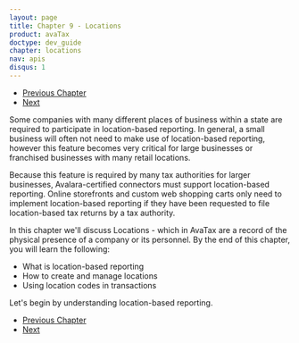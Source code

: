 ```yaml
---
layout: page
title: Chapter 9 - Locations
product: avaTax
doctype: dev_guide
chapter: locations
nav: apis
disqus: 1
---
```


<ul class="pager">
  <li class="previous"><a href="/avatax/dev-guide/exemptions/"><i class="glyphicon glyphicon-chevron-left"></i>Previous Chapter</a></li>
  <li class="next"><a href="/avatax/dev-guide/locations/location-based-reporting/">Next<i class="glyphicon glyphicon-chevron-right"></i></a></li>
</ul>

Some companies with many different places of business within a state are required to participate in location-based reporting.  In general, a small business will often not need to make use of location-based reporting, however this feature becomes very critical for large businesses or franchised businesses with many retail locations.  

Because this feature is required by many tax authorities for larger businesses, Avalara-certified connectors must support location-based reporting.  Online storefronts and custom web shopping carts only need to implement location-based reporting if they have been requested to file location-based tax returns by a tax authority.

In this chapter we'll discuss Locations - which in AvaTax are a record of the physical presence of a company or its personnel. By the end of this chapter, you will learn the following:
<ul class="dev-guide-list">
  <li>What is location-based reporting</li>
  <li>How to create and manage locations</li>
  <li>Using location codes in transactions</li>
</ul>

Let's begin by understanding location-based reporting.


<ul class="pager">
  <li class="previous"><a href="/avatax/dev-guide/exemptions/"><i class="glyphicon glyphicon-chevron-left"></i>Previous Chapter</a></li>
  <li class="next"><a href="/avatax/dev-guide/locations/location-based-reporting/">Next<i class="glyphicon glyphicon-chevron-right"></i></a></li>
</ul>